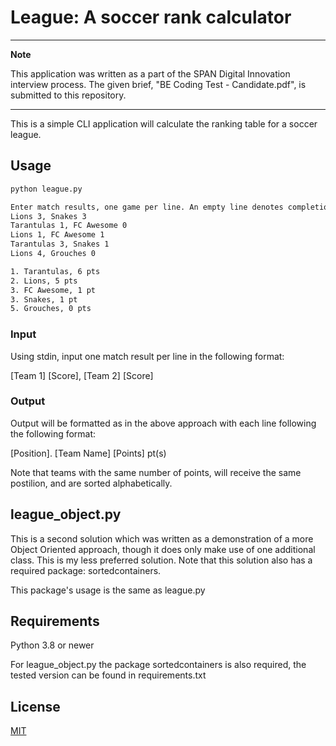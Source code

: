 # League: A soccer rank calculator

---
**Note**

This application was written as a part of the SPAN Digital Innovation interview process. 
The given brief, "BE Coding Test - Candidate.pdf", is submitted to this repository.

---

This is a simple CLI application will calculate the ranking table for a
soccer league.

## Usage

``` bash
python league.py

Enter match results, one game per line. An empty line denotes completion:
Lions 3, Snakes 3
Tarantulas 1, FC Awesome 0
Lions 1, FC Awesome 1
Tarantulas 3, Snakes 1
Lions 4, Grouches 0

1. Tarantulas, 6 pts
2. Lions, 5 pts
3. FC Awesome, 1 pt
3. Snakes, 1 pt
5. Grouches, 0 pts

```

### Input

Using stdin, input one match result per line in the following format:

[Team 1] [Score], [Team 2] [Score]

### Output

Output will be formatted as in the above approach with each line following the following format:

[Position]. [Team Name] [Points] pt(s)

Note that teams with the same number of points, will receive the same postilion, and are sorted alphabetically.

## league_object.py

This is a second solution which was written as a demonstration of a more Object Oriented approach, though it does only make use of one additional class. This is my less preferred solution. Note that this solution also has a required package: sortedcontainers.

This package's usage is the same as league.py

## Requirements

Python 3.8 or newer

For league_object.py the package sortedcontainers is also required, 
the tested version can be found in requirements.txt

## License

[MIT](https://choosealicense.com/licenses/mit/)
